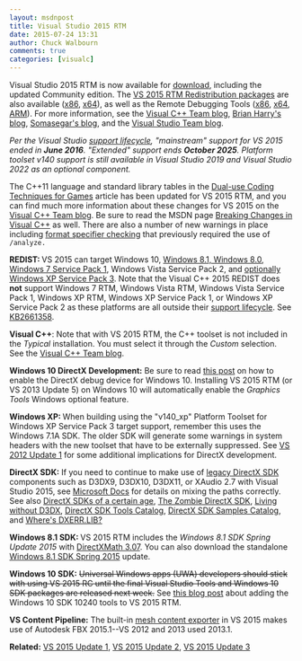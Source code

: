 ```yaml
---
layout: msdnpost
title: Visual Studio 2015 RTM
date: 2015-07-24 13:31
author: Chuck Walbourn
comments: true
categories: [visualc]
---
```

Visual Studio 2015 RTM is now available for <a href="http://go.microsoft.com/fwlink/?LinkId=517106">download</a>, including the updated Community edition. The <a href="http://www.microsoft.com/en-us/download/details.aspx?id=48145">VS 2015 RTM Redistribution packages</a> are also available (<a href="https://go.microsoft.com/fwlink/?LinkId=615459">x86</a>, <a href="https://go.microsoft.com/fwlink/?LinkId=615460">x64</a>), as well as the Remote Debugging Tools (<a href="https://go.microsoft.com/fwlink/?LinkId=615469">x86</a>, <a href="https://go.microsoft.com/fwlink/?LinkId=615470">x64</a>, <a href="https://go.microsoft.com/fwlink/?LinkId=615471">ARM</a>). For more information, see the <a href="https://devblogs.microsoft.com/cppblog/visual-studio-2015-rtm-now-available/">Visual C++ Team blog</a>, <a href="https://devblogs.microsoft.com/bharry/visual-studio-2015-and-visual-studio-2013-update-5-released/">Brian Harry's blog</a>, <a href="https://devblogs.microsoft.com/somasegar/visual-studio-2015-and-net-4-6-available-for-download/">Somasegar's blog</a>, and the <a href="https://devblogs.microsoft.com/visualstudio/visual-studio-2015-and-visual-studio-2013-update-5-released/">Visual Studio Team blog</a>.
<!--more-->

<em>Per the Visual Studio [support lifecycle](https://docs.microsoft.com/lifecycle/products/visual-studio-2015), "mainstream" support for VS 2015 ended in <b>June 2016</b>. "Extended" support ends <b>October 2025</b>. Platform toolset v140 support is still available in Visual Studio 2019 and Visual Studio 2022 as an optional component.</em>

The C++11 language and standard library tables in the <a href="https://walbourn.github.io/dual-use-coding-techniques-for-games-part-1/">Dual-use Coding Techniques for Games</a> article has been updated for VS 2015 RTM, and you can find much more information about these changes for VS 2015 on the <a href="https://devblogs.microsoft.com/cppblog/c111417-features-in-vs-2015-rtm/">Visual C++ Team blog</a>. Be sure to read the MSDN page <a href="https://docs.microsoft.com/en-us/cpp/porting/visual-cpp-change-history-2003-2015">Breaking Changes in Visual C++</a> as well. There are also a number of new warnings in place including <a href="https://devblogs.microsoft.com/cppblog/format-specifiers-checking/">format specifier checking</a> that previously required the use of <code>/analyze.</code>

<strong>REDIST: </strong>VS 2015 can target Windows 10, <a href="https://walbourn.github.io/windows-8-1-update/">Windows 8.1, Windows 8.0</a>, <a href="https://walbourn.github.io/windows-7-service-pack-1/">Windows 7 Service Pack 1</a>, Windows Vista Service Pack 2, and <a href="https://walbourn.github.io/visual-studio-2012-update-1/">optionally Windows XP Service Pack 3</a>. Note that the Visual C++ 2015 REDIST does <strong>not</strong> support Windows 7 RTM, Windows Vista RTM, Windows Vista Service Pack 1, Windows XP RTM, Windows XP Service Pack 1, or Windows XP Service Pack 2 as these platforms are all outside their <a href="http://windows.microsoft.com/en-us/windows/lifecycle">support lifecycle</a>. See <a href="https://support.microsoft.com/en-us/kb/2661358">KB2661358</a>.

<strong>Visual C++</strong>: Note that with VS 2015 RTM, the C++ toolset is not included in the <em>Typical</em> installation. You must select it through the <em>Custom</em> selection. See the <a href="https://devblogs.microsoft.com/cppblog/setup-changes-in-visual-studio-2015-affecting-c-developers/">Visual C++ Team blog</a>.

<strong>Windows 10 DirectX Development:</strong> Be sure to read <a href="https://devblogs.microsoft.com/cppblog/visual-studio-2015-and-graphics-tools-for-windows-10/">this post</a> on how to enable the DirectX debug device for Windows 10. Installing VS 2015 RTM (or VS 2013 Update 5) on Windows 10 will automatically enable the <em>Graphics Tools</em> Windows optional feature.

<strong>Windows XP: </strong>When building using the "v140_xp" Platform Toolset for Windows XP Service Pack 3 target support, remember this uses the Windows 7.1A SDK. The older SDK will generate some warnings in system headers with the new toolset that have to be externally suppressed. See <a href="https://walbourn.github.io/visual-studio-2012-update-1/">VS 2012 Update 1</a> for some additional implications for DirectX development.

<strong>DirectX SDK:</strong> If you need to continue to make use of <a href="https://walbourn.github.io/announcement-directx-sdk-june-2010-is-live/">legacy DirectX SDK</a> components such as D3DX9, D3DX10, D3DX11, or XAudio 2.7 with Visual Studio 2015, see <a href="https://docs.microsoft.com/en-us/windows/desktop/directx-sdk--august-2009-">Microsoft Docs</a> for details on mixing the paths correctly. See also <a href="https://walbourn.github.io/directx-sdks-of-a-certain-age/">DirectX SDKs of a certain age</a>, <a href="https://walbourn.github.io/the-zombie-directx-sdk/">The Zombie DirectX SDK</a>, <a href="https://walbourn.github.io/living-without-d3dx/">Living without D3DX</a>, <a href="https://walbourn.github.io/directx-sdk-tools-catalog/">DirectX SDK Tools Catalog</a>, <a href="https://walbourn.github.io/directx-sdk-samples-catalog/">DirectX SDK Samples Catalog</a>, and <a href="https://walbourn.github.io/wheres-dxerr-lib/">Where's DXERR.LIB?</a>

<strong>Windows 8.1 SDK: </strong>VS 2015 RTM includes the <em>Windows 8.1 SDK Spring Update 2015</em> with <a href="https://walbourn.github.io/directxmath-3-07/">DirectXMath 3.07</a>. You can also download the standalone <a href="http://go.microsoft.com/fwlink/?LinkID=323507">Windows 8.1 SDK Spring 2015</a> update.

<strong>Windows 10 SDK:</strong> <strike>Universal Windows apps (UWA) developers should stick with using VS 2015 RC until the final Visual Studio Tools and Windows 10 SDK packages are released next week.</strike> See <a href="https://devblogs.microsoft.com/cppblog/developing-for-windows-10-with-visual-c-2015/">this blog post</a> about adding the Windows 10 SDK 10240 tools to VS 2015 RTM.

<strong>VS Content Pipeline:</strong> The built-in <a href="https://docs.microsoft.com/en-us/visualstudio/designers/using-3-d-assets-in-your-game-or-app">mesh content exporter</a> in VS 2015 makes use of Autodesk FBX 2015.1--VS 2012 and 2013 used 2013.1.

<strong>Related:</strong> <a href="https://walbourn.github.io/visual-studio-2015-update-1/">VS 2015 Update 1</a>, <a href="https://walbourn.github.io/visual-studio-2015-update-2/">VS 2015 Update 2</a>, <a href="https://walbourn.github.io/visual-studio-2015-update-3/">VS 2015 Update 3</a>
